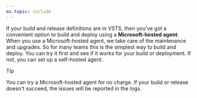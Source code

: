 ```yaml
---
ms.topic: include
---
```


If your build and release definitions are in VSTS, then you've got a convenient option to build and deploy using a **Microsoft-hosted agent**. When you use a Microsoft-hosted agent, we take care of the maintenance and upgrades. So for many teams this is the simplest way to build and deploy. You can try it first and see if it works for your build or deployment. If not, you can set up a self-hosted agent.

> [!TIP]
>
> You can try a Microsoft-hosted agent for no charge. If your build or release doesn't succeed, the issues will be reported in the logs.
